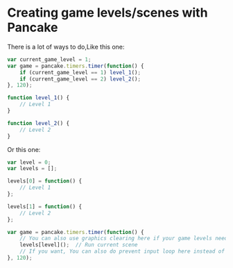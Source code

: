 # Creating game levels/scenes with Pancake

There is a lot of ways to do,Like this one:
```javascript
var current_game_level = 1;
var game = pancake.timers.timer(function() {
    if (current_game_level == 1) level_1();
    if (current_game_level == 2) level_2();
}, 120);

function level_1() {
    // Level 1
}

function level_2() {
    // Level 2
}
```

Or this one:
```javascript
var level = 0;
var levels = [];

levels[0] = function() {
    // Level 1
};

levels[1] = function() {
    // Level 2
};

var game = pancake.timers.timer(function() {
    // You can also use graphics clearing here if your game levels need it
    levels[level]();  // Run current scene
    // If you want, You can also do prevent input loop here instead of doing it in all levels
}, 120);
```
